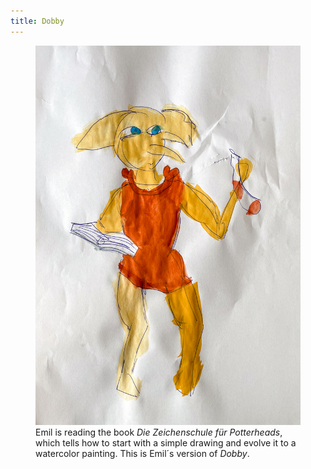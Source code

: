 ```yaml
---
title: Dobby
---
```

<figure>
<img src="/img/emil-drawing/IMG_5005.jpg">
<figcaption>Emil is reading the book <cite>Die Zeichenschule für Potterheads</cite>, which tells how to start with a simple drawing and evolve it to a watercolor painting. This is Emil´s version of <em>Dobby</em>.
</figure>